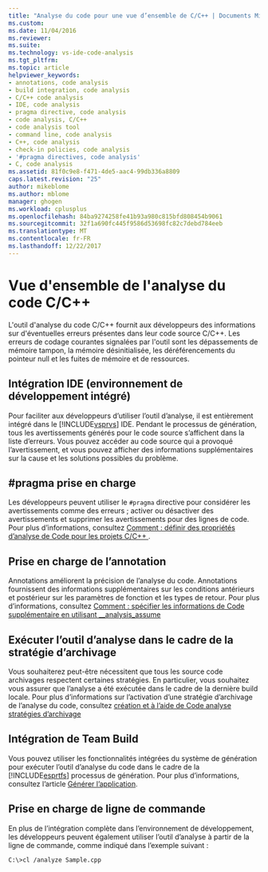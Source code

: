 ```yaml
---
title: "Analyse du code pour une vue d’ensemble de C/C++ | Documents Microsoft"
ms.custom: 
ms.date: 11/04/2016
ms.reviewer: 
ms.suite: 
ms.technology: vs-ide-code-analysis
ms.tgt_pltfrm: 
ms.topic: article
helpviewer_keywords:
- annotations, code analysis
- build integration, code analysis
- C/C++ code analysis
- IDE, code analysis
- pragma directive, code analysis
- code analysis, C/C++
- code analysis tool
- command line, code analysis
- C++, code analysis
- check-in policies, code analysis
- '#pragma directives, code analysis'
- C, code analysis
ms.assetid: 81f0c9e8-f471-4de5-aac4-99db336a8809
caps.latest.revision: "25"
author: mikeblome
ms.author: mblome
manager: ghogen
ms.workload: cplusplus
ms.openlocfilehash: 84ba9274258fe41b93a980c815bfd808454b9061
ms.sourcegitcommit: 32f1a690fc445f9586d53698fc82c7debd784eeb
ms.translationtype: MT
ms.contentlocale: fr-FR
ms.lasthandoff: 12/22/2017
---
```

# <a name="code-analysis-for-cc-overview"></a>Vue d'ensemble de l'analyse du code C/C++
L'outil d'analyse du code C/C++ fournit aux développeurs des informations sur d'éventuelles erreurs présentes dans leur code source C/C++. Les erreurs de codage courantes signalées par l'outil sont les dépassements de mémoire tampon, la mémoire désinitialisée, les déréférencements du pointeur null et les fuites de mémoire et de ressources.  
  
## <a name="ide-integrated-development-environment-integration"></a>Intégration IDE (environnement de développement intégré)  
 Pour faciliter aux développeurs d’utiliser l’outil d’analyse, il est entièrement intégré dans le [!INCLUDE[vsprvs](../code-quality/includes/vsprvs_md.md)] IDE. Pendant le processus de génération, tous les avertissements générés pour le code source s’affichent dans la liste d’erreurs. Vous pouvez accéder au code source qui a provoqué l’avertissement, et vous pouvez afficher des informations supplémentaires sur la cause et les solutions possibles du problème.  
  
## <a name="pragma-support"></a>#pragma prise en charge  
 Les développeurs peuvent utiliser le `#pragma` directive pour considérer les avertissements comme des erreurs ; activer ou désactiver des avertissements et supprimer les avertissements pour des lignes de code. Pour plus d’informations, consultez [Comment : définir des propriétés d’analyse de Code pour les projets C/C++ ](how-to-set-code-analysis-properties-for-c-cpp-projects.md).  
  
## <a name="annotation-support"></a>Prise en charge de l’annotation  
 Annotations améliorent la précision de l’analyse du code. Annotations fournissent des informations supplémentaires sur les conditions antérieurs et postérieur sur les paramètres de fonction et les types de retour. Pour plus d’informations, consultez [Comment : spécifier les informations de Code supplémentaire en utilisant __analysis_assume](../code-quality/how-to-specify-additional-code-information-by-using-analysis-assume.md)  
  
## <a name="run-analysis-tool-as-part-of-check-in-policy"></a>Exécuter l’outil d’analyse dans le cadre de la stratégie d’archivage  
 Vous souhaiterez peut-être nécessitent que tous les source code archivages respectent certaines stratégies. En particulier, vous souhaitez vous assurer que l’analyse a été exécutée dans le cadre de la dernière build locale. Pour plus d’informations sur l’activation d’une stratégie d’archivage de l’analyse du code, consultez [création et à l’aide de Code analyse stratégies d’archivage](../code-quality/creating-and-using-code-analysis-check-in-policies.md)  
  
## <a name="team-build-integration"></a>Intégration de Team Build  
 Vous pouvez utiliser les fonctionnalités intégrées du système de génération pour exécuter l’outil d’analyse du code dans le cadre de la [!INCLUDE[esprtfs](../code-quality/includes/esprtfs_md.md)] processus de génération. Pour plus d’informations, consultez l’article [Générer l’application](http://msdn.microsoft.com/Library/a971b0f9-7c28-479d-a37b-8fd7e27ef692).  
  
## <a name="command-line-support"></a>Prise en charge de ligne de commande  
 En plus de l’intégration complète dans l’environnement de développement, les développeurs peuvent également utiliser l’outil d’analyse à partir de la ligne de commande, comme indiqué dans l’exemple suivant :  
  
 `C:\>cl /analyze Sample.cpp`